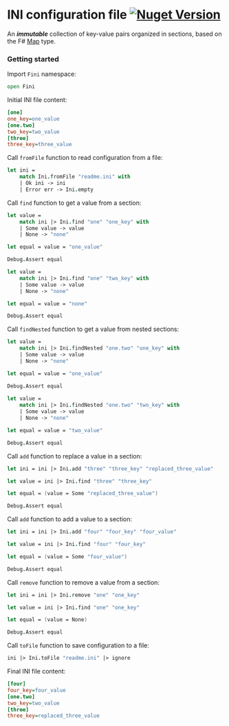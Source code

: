 # INI configuration file [![Nuget Version](https://img.shields.io/nuget/v/Fini)](https://www.nuget.org/packages/Fini)
An ***immutable*** collection of key-value pairs organized in sections, based on the F# [Map](https://fsharp.github.io/fsharp-core-docs/reference/fsharp-collections-fsharpmap-2.html) type.
### Getting started
Import ```Fini``` namespace:
```fsharp
open Fini
```
Initial INI file content:
```ini
[one]
one_key=one_value
[one.two]
two_key=two_value
[three]
three_key=three_value
```
Call ```fromFile``` function to read configuration from a file:
```fsharp
let ini =
    match Ini.fromFile "readme.ini" with
    | Ok ini -> ini
    | Error err -> Ini.empty
```
Call ```find``` function to get a value from a section:
```fsharp
let value =
    match ini |> Ini.find "one" "one_key" with
    | Some value -> value
    | None -> "none"

let equal = value = "one_value"

Debug.Assert equal

let value =
    match ini |> Ini.find "one" "two_key" with
    | Some value -> value
    | None -> "none"

let equal = value = "none"

Debug.Assert equal
```
Call ```findNested``` function to get a value from nested sections:
```fsharp
let value =
    match ini |> Ini.findNested "one.two" "one_key" with
    | Some value -> value
    | None -> "none"

let equal = value = "one_value"

Debug.Assert equal
    
let value =
    match ini |> Ini.findNested "one.two" "two_key" with
    | Some value -> value
    | None -> "none"

let equal = value = "two_value"

Debug.Assert equal
```
Call ```add``` function to replace a value in a section:
```fsharp
let ini = ini |> Ini.add "three" "three_key" "replaced_three_value"

let value = ini |> Ini.find "three" "three_key"

let equal = (value = Some "replaced_three_value")

Debug.Assert equal
```
Call ```add``` function to add a value to a section:
```fsharp
let ini = ini |> Ini.add "four" "four_key" "four_value"

let value = ini |> Ini.find "four" "four_key"

let equal = (value = Some "four_value")

Debug.Assert equal
```
Call ```remove``` function to remove a value from a section:
```fsharp
let ini = ini |> Ini.remove "one" "one_key"

let value = ini |> Ini.find "one" "one_key"

let equal = (value = None)

Debug.Assert equal
```
Call ```toFile``` function to save configuration to a file:
```fsharp
ini |> Ini.toFile "readme.ini" |> ignore
```
Final INI file content:
```ini
[four]
four_key=four_value
[one.two]
two_key=two_value
[three]
three_key=replaced_three_value
```